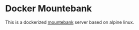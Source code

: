 Docker Mountebank
=================

This is a dockerized [mountebank](www.mbtest.org) server based on alpine linux.
